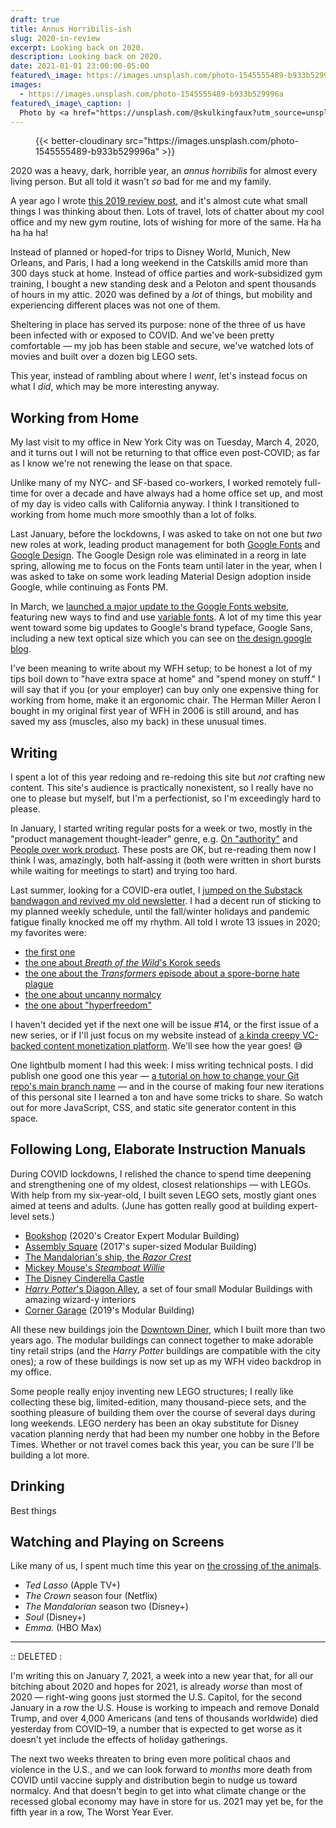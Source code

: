 ```yaml
---
draft: true
title: Annus Horribilis-ish
slug: 2020-in-review
excerpt: Looking back on 2020.
description: Looking back on 2020.
date: 2021-01-01 23:00:00-05:00
featured\_image: https://images.unsplash.com/photo-1545555489-b933b529996a
images:
  - https://images.unsplash.com/photo-1545555489-b933b529996a
featured\_image\_caption: |
  Photo by <a href="https://unsplash.com/@skulkingfaux?utm_source=unsplash&amp;utm_medium=referral&amp;utm_content=creditCopyText">C. Z. Shi</a> on <a href="https://unsplash.com/s/photos/dystopian?utm_source=unsplash&amp;utm_medium=referral&amp;utm_content=creditCopyText">Unsplash</a>
---
```


<figure class="wide-width">
{{< better-cloudinary src="https://images.unsplash.com/photo-1545555489-b933b529996a" >}}
</figure>

2020 was a heavy, dark, horrible year, an _annus horribilis_ for almost every living person. But all told it wasn't _so_ bad for me and my family.

A year ago I wrote [this 2019 review post](/p/2019-in-review), and it's almost cute what small things I was thinking about then. Lots of travel, lots of chatter about my cool office and my new gym routine, lots of wishing for more of the same. Ha ha ha ha ha!

Instead of planned or hoped-for trips to Disney World, Munich, New Orleans, and Paris, I had a long weekend in the Catskills amid more than 300 days stuck at home. Instead of office parties and work-subsidized gym training, I bought a new standing desk and a Peloton and spent thousands of hours in my attic. 2020 was defined by a _lot_ of things, but mobility and experiencing different places was not one of them.

Sheltering in place has served its purpose: none of the three of us have been infected with or exposed to COVID. And we've been pretty comfortable — my job has been stable and secure, we've watched lots of movies and built over a dozen big LEGO sets.

This year, instead of rambling about where I _went_, let's instead focus on what I _did_, which may be more interesting anyway.

## Working from Home

My last visit to my office in New York City was on Tuesday, March 4, 2020, and it turns out I will not be returning to that office even post-COVID; as far as I know we're not renewing the lease on that space.

Unlike many of my NYC- and SF-based co-workers, I worked remotely full-time for over a decade and have always had a home office set up, and most of my day is video calls with California anyway. I think I transitioned to working from home much more smoothly than a lot of folks.

Last January, before the lockdowns, I was asked to take on not one but _two_ new roles at work, leading product management for both [Google Fonts](https://fonts.google.com/) and [Google Design](https://design.google). The Google Design role was eliminated in a reorg in late spring, allowing me to focus on the Fonts team until later in the year, when I was asked to take on some work leading Material Design adoption inside Google, while continuing as Fonts PM.

In March, we [launched a major update to the Google Fonts website](https://design.google/news/happy-anniversary-google-fonts/), featuring new ways to find and use [variable fonts](https://design.google/library/variable-fonts-are-here-to-stay/). A lot of my time this year went toward some big updates to Google's brand typeface, Google Sans, including a new text optical size which you can see on [the design.google blog](https://design.google).

I've been meaning to write about my WFH setup; to be honest a lot of my tips boil down to "have extra space at home" and "spend money on stuff." I will say that if you (or your employer) can buy only one expensive thing for working from home, make it an ergonomic chair. The Herman Miller Aeron I bought in my original first year of WFH in 2006 is still around, and has saved my ass (muscles, also my back) in these unusual times.

## Writing

I spent a lot of this year redoing and re-redoing this site but _not_ crafting new content. This site's audience is practically nonexistent, so I really have no one to please but myself, but I'm a perfectionist, so I'm exceedingly hard to please.

In January, I started writing regular posts for a week or two, mostly in the "product management thought-leader" genre, e.g. [On "authority"](/p/on-authority) and [People over work product](/p/people-over-work-product). These posts are OK, but re-reading them now I think I was, amazingly, both half-assing it (both were written in short bursts while waiting for meetings to start) and trying too hard.

Last summer, looking for a COVID-era outlet, I [jumped on the Substack bandwagon and revived my old newsletter](https://demaree.substack.com). I had a decent run of sticking to my planned weekly schedule, until the fall/winter holidays and pandemic fatigue finally knocked me off my rhythm. All told I wrote 13 issues in 2020; my favorites were:
* [the first one](https://demaree.substack.com/p/1-finishing-things-in-an-uncertain)
* [the one about *Breath of the Wild*'s Korok seeds](https://demaree.substack.com/p/3-883-korok-seeds-and-counting)
* [the one about the *Transformers* episode about a spore-borne hate plague](https://demaree.substack.com/p/5-a-spore-borne-hate-plague)
* [the one about uncanny normalcy](https://demaree.substack.com/p/9-uncanny-normalcy)
* [the one about "hyperfreedom"](https://demaree.substack.com/p/12-the-reality-issue)

I haven't decided yet if the next one will be issue #14, or the first issue of a new series, or if I'll just focus on my website instead of [a kinda creepy VC-backed content monetization platform](https://www.newyorker.com/magazine/2021/01/04/is-substack-the-media-future-we-want). We'll see how the year goes! 😅

One lightbulb moment I had this week: I miss writing technical posts. I did publish one good one this year — [a tutorial on how to change your Git repo's main branch name](/p/no-more-git-masters) — and in the course of making four new iterations of this personal site I learned a ton and have some tricks to share. So watch out for more JavaScript, CSS, and static site generator content in this space.

## Following Long, Elaborate Instruction Manuals

During COVID lockdowns, I relished the chance to spend time deepening and strengthening one of my oldest, closest relationships — with LEGOs. With help from my six-year-old, I built seven LEGO sets, mostly giant ones aimed at teens and adults. (June has gotten really good at building expert-level sets.)

* [Bookshop](https://www.lego.com/en-us/product/bookshop-10270) (2020's Creator Expert Modular Building)
* [Assembly Square](https://www.lego.com/en-us/product/assembly-square-10255) (2017's super-sized Modular Building)
* [The Mandalorian's ship, the *Razor Crest*](https://www.lego.com/en-us/product/default-the-mandalorian-bounty-hunter-transport-au-the-razor-crest-nz-the-razor-crest-75292)
* [Mickey Mouse's *Steamboat Willie*](https://www.lego.com/en-us/product/steamboat-willie-21317)
* [The Disney Cinderella Castle](https://www.lego.com/en-us/product/the-disney-castle-71040)
* [*Harry Potter*'s Diagon Alley](https://www.lego.com/en-us/product/diagon-alley-75978), a set of four small Modular Buildings with amazing wizard-y interiors
* [Corner Garage](https://www.lego.com/en-us/product/corner-garage-10264) (2019's Modular Building)

All these new buildings join the [Downtown Diner](https://www.lego.com/en-us/product/downtown-diner-10260), which I built more than two years ago. The modular buildings can connect together to make adorable tiny retail strips (and the *Harry Potter* buildings are compatible with the city ones); a row of these buildings is now set up as my WFH video backdrop in my office.

Some people really enjoy inventing new LEGO structures; I really like collecting these big, limited-edition, many thousand-piece sets, and the soothing pleasure of building them over the course of several days during long weekends. LEGO nerdery has been an okay substitute for Disney vacation planning nerdy that had been my number one hobby in the Before Times. Whether or not travel comes back this year, you can be sure I'll be building a lot more.

## Drinking

Best things

## Watching and Playing on Screens

Like many of us, I spent much time this year on [the crossing of the animals](https://www.animal-crossing.com/new-horizons/).

* *Ted Lasso* (Apple TV+)
* *The Crown* season four (Netflix)
* *The Mandalorian* season two (Disney+)
* *Soul* (Disney+)
* *Emma.* (HBO Max)


---

:: DELETED :

I'm writing this on January 7, 2021, a week into a new year that, for all our bitching about 2020 and hopes for 2021, is already _worse_ than most of 2020 — right-wing goons just stormed the U.S. Capitol, for the second January in a row the U.S. House is working to impeach and remove Donald Trump, and over 4,000 Americans (and tens of thousands worldwide) died yesterday from COVID–19, a number that is expected to get worse as it doesn't yet include the effects of holiday gatherings.

The next two weeks threaten to bring even more political chaos and violence in the U.S., and we can look forward to _months_ more death from COVID until vaccine supply and distribution begin to nudge us toward normalcy. And that doesn't begin to get into what climate change or the recessed global economy may have in store for us. 2021 may yet be, for the fifth year in a row, The Worst Year Ever.
